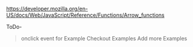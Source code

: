 https://developer.mozilla.org/en-US/docs/Web/JavaScript/Reference/Functions/Arrow_functions

ToDo-
> onclick event for Example
> Checkout Examples
> Add more Examples
